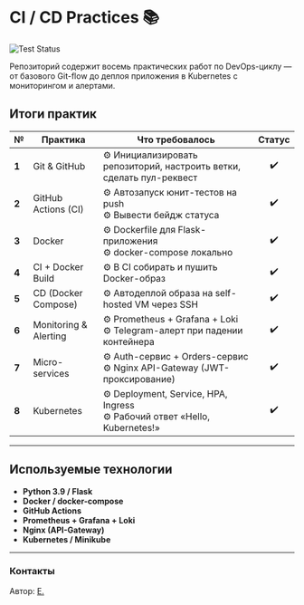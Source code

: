 # CI / CD Practices 📚  

![Test Status](https://github.com/panda1basic/ci-cd-pracs/actions/workflows/ci-cd.yml/badge.svg)

Репозиторий содержит восемь практических работ по DevOps-циклу — от базового Git-flow до деплоя приложения в Kubernetes с мониторингом и алертами.

## Итоги практик

| № | Практика | Что требовалось | Статус |
|---|----------|-----------------|:------:|
| **1** | Git & GitHub | ⚙️ Инициализировать репозиторий, настроить ветки, сделать пул-реквест | ✔️ |
| **2** | GitHub Actions (CI) | ⚙️ Автозапуск юнит-тестов на push <br>⚙️ Вывести бейдж статуса | ✔️ |
| **3** | Docker | ⚙️ Dockerfile для Flask-приложения <br>⚙️ docker-compose локально | ✔️ |
| **4** | CI + Docker Build | ⚙️ В CI собирать и пушить Docker-образ | ✔️ |
| **5** | CD (Docker Compose) | ⚙️ Автодеплой образа на self-hosted VM через SSH | ✔️ |
| **6** | Monitoring & Alerting | ⚙️ Prometheus + Grafana + Loki <br>⚙️ Telegram-алерт при падении контейнера | ✔️ |
| **7** | Micro-services | ⚙️ Auth-сервис + Orders-сервис <br>⚙️ Nginx API-Gateway (JWT-проксирование) | ✔️ |
| **8** | Kubernetes | ⚙️ Deployment, Service, HPA, Ingress <br>⚙️ Рабочий ответ «Hello, Kubernetes!» | ✔️ |

---

## Используемые технологии

* **Python 3.9 / Flask**
* **Docker / docker-compose**
* **GitHub Actions**
* **Prometheus + Grafana + Loki**
* **Nginx (API-Gateway)**
* **Kubernetes / Minikube**

---

### Контакты

Автор: [E.](https://github.com/panda1basic) 
